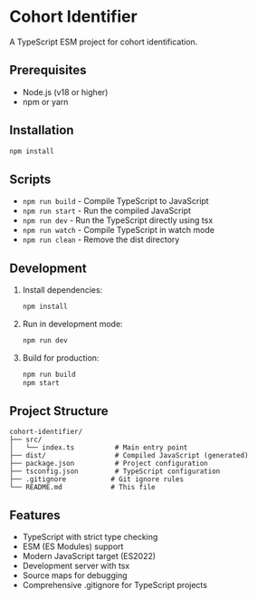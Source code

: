 # Cohort Identifier

A TypeScript ESM project for cohort identification.

## Prerequisites

- Node.js (v18 or higher)
- npm or yarn

## Installation

```bash
npm install
```

## Scripts

- `npm run build` - Compile TypeScript to JavaScript
- `npm run start` - Run the compiled JavaScript
- `npm run dev` - Run the TypeScript directly using tsx
- `npm run watch` - Compile TypeScript in watch mode
- `npm run clean` - Remove the dist directory

## Development

1. Install dependencies:

   ```bash
   npm install
   ```

2. Run in development mode:

   ```bash
   npm run dev
   ```

3. Build for production:
   ```bash
   npm run build
   npm start
   ```

## Project Structure

```
cohort-identifier/
├── src/
│   └── index.ts          # Main entry point
├── dist/                 # Compiled JavaScript (generated)
├── package.json          # Project configuration
├── tsconfig.json         # TypeScript configuration
├── .gitignore           # Git ignore rules
└── README.md            # This file
```

## Features

- TypeScript with strict type checking
- ESM (ES Modules) support
- Modern JavaScript target (ES2022)
- Development server with tsx
- Source maps for debugging
- Comprehensive .gitignore for TypeScript projects
